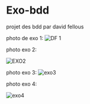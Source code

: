 # Exo-bdd


projet des bdd par david fellous



photo de exo 1:
![DF 1](https://user-images.githubusercontent.com/77622474/217608693-87f1df11-6986-417c-89cc-5a47a2cbc440.png)


photo exo 2:

![EXO2](https://user-images.githubusercontent.com/77622474/217608861-0ed29a92-4782-40cb-81cf-7419b85a5ee3.png)



photo exo 3:
![exo3](https://user-images.githubusercontent.com/77622474/217608935-9725228b-1f2c-4d2e-bf90-f8ca0d157250.png)

photo exo 4:


![exo4](https://user-images.githubusercontent.com/77622474/217615143-4ad0bddf-2502-4810-abc8-ed9272013429.png)
